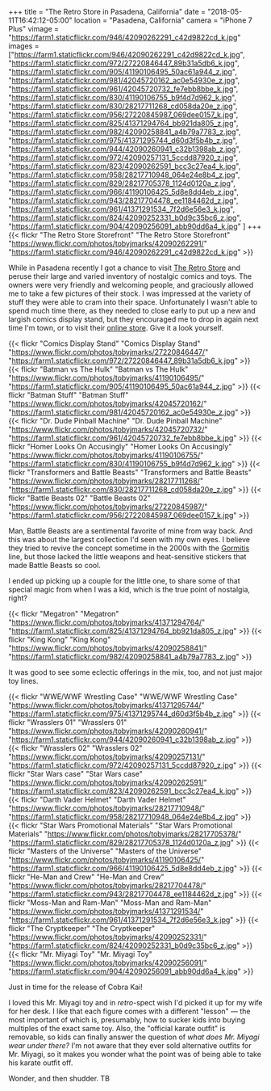 +++
title = "The Retro Store in Pasadena, California"
date = "2018-05-11T16:42:12-05:00"
location = "Pasadena, California"
camera = "iPhone 7 Plus"
vimage = "https://farm1.staticflickr.com/946/42090262291_c42d9822cd_k.jpg"
images = ["https://farm1.staticflickr.com/946/42090262291_c42d9822cd_k.jpg",
"https://farm1.staticflickr.com/972/27220846447_89b31a5db6_k.jpg",
"https://farm1.staticflickr.com/905/41190106495_50ac61a944_z.jpg",
"https://farm1.staticflickr.com/981/42045720162_ac0e54930e_z.jpg",
"https://farm1.staticflickr.com/961/42045720732_fe7ebb8bbe_k.jpg",
"https://farm1.staticflickr.com/830/41190106755_b9f4d7d962_k.jpg",
"https://farm1.staticflickr.com/830/28217711268_cd058da20e_z.jpg",
"https://farm1.staticflickr.com/956/27220845987_069dee0157_k.jpg",
"https://farm1.staticflickr.com/825/41371294764_bb921da805_z.jpg",
"https://farm1.staticflickr.com/982/42090258841_a4b79a7783_z.jpg",
"https://farm1.staticflickr.com/975/41371295744_d60d3f5b4b_z.jpg",
"https://farm1.staticflickr.com/944/42090260941_c32b1398ab_z.jpg",
"https://farm1.staticflickr.com/972/42090257131_5ccdd87920_z.jpg",
"https://farm1.staticflickr.com/823/42090262591_bcc3c27ea4_k.jpg",
"https://farm1.staticflickr.com/958/28217710948_064e24e8b4_z.jpg",
"https://farm1.staticflickr.com/829/28217705378_1124d0120a_z.jpg",
"https://farm1.staticflickr.com/966/41190106425_5d8e8dd4eb_z.jpg",
"https://farm1.staticflickr.com/943/28217704478_ee1184462d_z.jpg",
"https://farm1.staticflickr.com/961/41371291534_7f2d6e56e3_k.jpg",
"https://farm1.staticflickr.com/824/42090252331_b0d9c35bc6_z.jpg",
"https://farm1.staticflickr.com/904/42090256091_abb90dd6a4_k.jpg"
]
+++
{{< flickr "The Retro Store Storefront"
           "The Retro Store Storefront"
           "https://www.flickr.com/photos/tobyjmarks/42090262291/"
           "https://farm1.staticflickr.com/946/42090262291_c42d9822cd_k.jpg" >}}
<!--more-->

While in Pasadena recently I got a chance to visit [The Retro Store](http://www.retrostoreonline.com) and peruse their large and varied inventory of nostalgic comics and toys. The owners were very friendly and welcoming people, and graciously allowed me to take a few pictures of their stock. I was impressed at the variety of stuff they were able to cram into their space. Unfortunately I wasn't able to spend much time there, as they needed to close early to put up a new and largish comics display stand, but they encouraged me to drop in again next time I'm town, or to visit their [online store](http://www.retrostoreonline.com/shop.html). Give it a look yourself.

{{< flickr "Comics Display Stand"
           "Comics Display Stand"
           "https://www.flickr.com/photos/tobyjmarks/27220846447/"
           "https://farm1.staticflickr.com/972/27220846447_89b31a5db6_k.jpg" >}}
{{< flickr "Batman vs The Hulk"
           "Batman vs The Hulk"
           "https://www.flickr.com/photos/tobyjmarks/41190106495/"
           "https://farm1.staticflickr.com/905/41190106495_50ac61a944_z.jpg" >}}
{{< flickr "Batman Stuff"
           "Batman Stuff"
           "https://www.flickr.com/photos/tobyjmarks/42045720162/"
           "https://farm1.staticflickr.com/981/42045720162_ac0e54930e_z.jpg" >}}
{{< flickr "Dr. Dude Pinball Machine"
           "Dr. Dude Pinball Machine"
           "https://www.flickr.com/photos/tobyjmarks/42045720732/"
           "https://farm1.staticflickr.com/961/42045720732_fe7ebb8bbe_k.jpg" >}}
{{< flickr "Homer Looks On Accusingly"
           "Homer Looks On Accusingly"
           "https://www.flickr.com/photos/tobyjmarks/41190106755/"
           "https://farm1.staticflickr.com/830/41190106755_b9f4d7d962_k.jpg" >}}
{{< flickr "Transformers and Battle Beasts"
           "Transformers and Battle Beasts"
           "https://www.flickr.com/photos/tobyjmarks/28217711268/"
           "https://farm1.staticflickr.com/830/28217711268_cd058da20e_z.jpg" >}}
{{< flickr "Battle Beasts 02"
           "Battle Beasts 02"
           "https://www.flickr.com/photos/tobyjmarks/27220845987/"
           "https://farm1.staticflickr.com/956/27220845987_069dee0157_k.jpg" >}}
           
Man, Battle Beasts are a sentimental favorite of mine from way back. And this was about the largest collection I'd seen with my own eyes. I believe they tried to revive the concept sometime in the 2000s with the [Gormitis](https://en.wikipedia.org/wiki/Gormiti) line, but those lacked the little weapons and heat-sensitive stickers that made Battle Beasts so cool.

I ended up picking up a couple for the little one, to share some of that special magic from when I was a kid, which is the true point of nostalgia, right?
           
{{< flickr "Megatron"
           "Megatron"
           "https://www.flickr.com/photos/tobyjmarks/41371294764/"
           "https://farm1.staticflickr.com/825/41371294764_bb921da805_z.jpg" >}}
{{< flickr "King Kong"
           "King Kong"
           "https://www.flickr.com/photos/tobyjmarks/42090258841/"
           "https://farm1.staticflickr.com/982/42090258841_a4b79a7783_z.jpg" >}}
           
It was good to see some eclectic offerings in the mix, too, and not just major toy lines.
           
{{< flickr "WWE/WWF Wrestling Case"
           "WWE/WWF Wrestling Case"
           "https://www.flickr.com/photos/tobyjmarks/41371295744/"
           "https://farm1.staticflickr.com/975/41371295744_d60d3f5b4b_z.jpg" >}}
{{< flickr "Wrasslers 01"
           "Wrasslers 01"
           "https://www.flickr.com/photos/tobyjmarks/42090260941/"
           "https://farm1.staticflickr.com/944/42090260941_c32b1398ab_z.jpg" >}}
{{< flickr "Wrasslers 02"
           "Wrasslers 02"
           "https://www.flickr.com/photos/tobyjmarks/42090257131/"
           "https://farm1.staticflickr.com/972/42090257131_5ccdd87920_z.jpg" >}}
{{< flickr "Star Wars case"
           "Star Wars case"
           "https://www.flickr.com/photos/tobyjmarks/42090262591/"
           "https://farm1.staticflickr.com/823/42090262591_bcc3c27ea4_k.jpg" >}}
{{< flickr "Darth Vader Helmet"
           "Darth Vader Helmet"
           "https://www.flickr.com/photos/tobyjmarks/28217710948/"
           "https://farm1.staticflickr.com/958/28217710948_064e24e8b4_z.jpg" >}}
{{< flickr "Star Wars Promotional Materials"
           "Star Wars Promotional Materials"
           "https://www.flickr.com/photos/tobyjmarks/28217705378/"
           "https://farm1.staticflickr.com/829/28217705378_1124d0120a_z.jpg" >}}
{{< flickr "Masters of the Universe"
           "Masters of the Universe"
           "https://www.flickr.com/photos/tobyjmarks/41190106425/"
           "https://farm1.staticflickr.com/966/41190106425_5d8e8dd4eb_z.jpg" >}}
{{< flickr "He-Man and Crew"
           "He-Man and Crew"
           "https://www.flickr.com/photos/tobyjmarks/28217704478/"
           "https://farm1.staticflickr.com/943/28217704478_ee1184462d_z.jpg" >}}
{{< flickr "Moss-Man and Ram-Man"
           "Moss-Man and Ram-Man"
           "https://www.flickr.com/photos/tobyjmarks/41371291534/"
           "https://farm1.staticflickr.com/961/41371291534_7f2d6e56e3_k.jpg" >}}
{{< flickr "The Cryptkeeper"
           "The Cryptkeeper"
           "https://www.flickr.com/photos/tobyjmarks/42090252331/"
           "https://farm1.staticflickr.com/824/42090252331_b0d9c35bc6_z.jpg" >}}
{{< flickr "Mr. Miyagi Toy"
           "Mr. Miyagi Toy"
           "https://www.flickr.com/photos/tobyjmarks/42090256091/"
           "https://farm1.staticflickr.com/904/42090256091_abb90dd6a4_k.jpg" >}}
           
Just in time for the release of Cobra Kai! 

I loved this Mr. Miyagi toy and in *retro*-spect wish I'd picked it up for my wife for her desk. I like that each figure comes with a different "lesson" — the most important of which is, presumably, how to sucker kids into buying multiples of the exact same toy. Also, the "official karate outfit" is removable, so kids can finally answer the question of *what does Mr. Miyagi wear under there?* I'm not aware that they ever sold alternative outfits for Mr. Miyagi, so it makes you wonder what the point was of being able to take his karate outfit off.

Wonder, and then shudder. TB